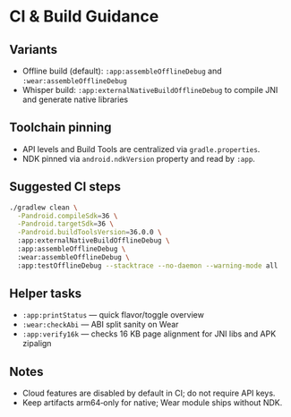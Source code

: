 # CI & Build Guidance

## Variants
- Offline build (default): `:app:assembleOfflineDebug` and `:wear:assembleOfflineDebug`
- Whisper build: `:app:externalNativeBuildOfflineDebug` to compile JNI and generate native libraries

## Toolchain pinning
- API levels and Build Tools are centralized via `gradle.properties`.
- NDK pinned via `android.ndkVersion` property and read by `:app`.

## Suggested CI steps
```bash
./gradlew clean \
  -Pandroid.compileSdk=36 \
  -Pandroid.targetSdk=36 \
  -Pandroid.buildToolsVersion=36.0.0 \
  :app:externalNativeBuildOfflineDebug \
  :app:assembleOfflineDebug \
  :wear:assembleOfflineDebug \
  :app:testOfflineDebug --stacktrace --no-daemon --warning-mode all
```

## Helper tasks
- `:app:printStatus` — quick flavor/toggle overview
- `:wear:checkAbi` — ABI split sanity on Wear
- `:app:verify16k` — checks 16 KB page alignment for JNI libs and APK zipalign

## Notes
- Cloud features are disabled by default in CI; do not require API keys.
- Keep artifacts arm64‑only for native; Wear module ships without NDK.
